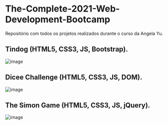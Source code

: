 # The-Complete-2021-Web-Development-Bootcamp
 Repositório com todos os projetos realizados durante o curso da Angela Yu.

##  Tindog (HTML5, CSS3, JS, Bootstrap).
![image](https://user-images.githubusercontent.com/75963618/112911647-3f05b980-90cc-11eb-9a1b-31697aece5d9.png)

## Dicee Challenge (HTML5, CSS3, JS, DOM).
![image](https://user-images.githubusercontent.com/75963618/112912161-4aa5b000-90cd-11eb-92d5-da99f0df04ce.png)

## The Simon Game (HTML5, CSS3, JS, jQuery).
![image](https://user-images.githubusercontent.com/75963618/112912276-8e001e80-90cd-11eb-97db-a16a8ed02bbb.png)




